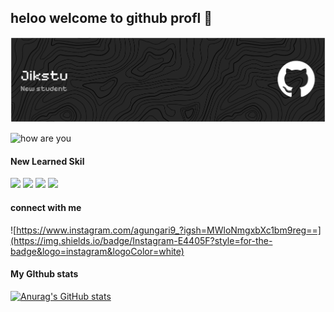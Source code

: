## heloo welcome to github profl 👋

![alt text](image.png)

<!--
**jikstu/jikstu** is a ✨ _special_ ✨ repository because its `README.md` (this file) appears on your GitHub profile.

Here are some ideas to get you started:

- 🔭 I’m currently working on ...
- 🌱 I’m currently learning ...
- 👯 I’m looking to collaborate on ...
- 🤔 I’m looking for help with ...
- 💬 Ask me about ...
- 📫 How to reach me: ...
- 😄 Pronouns: ...
- ⚡ Fun fact: ...
--> 


 ![how are you](https://media.giphy.com/media/v1.Y2lkPWVjZjA1ZTQ3b3cxeWlidXFjODd5ZTU4azIzY3RobzhpeWoxcDBmZDVwOTdueHQ5biZlcD12MV9naWZzX3NlYXJjaCZjdD1n/NqfiDu7s1BCSI/giphy.gif)


#### New Learned Skil 
<img src="https://img.shields.io/badge/C%2B%2B-00599C?style=for-the-badge&logo=c%2B%2B&logoColor=white" />
<img src="https://img.shields.io/badge/HTML5-E34F26?style=for-the-badge&logo=html5&logoColor=white" />
<img src="https://img.shields.io/badge/CSS3-1572B6?style=for-the-badge&logo=css3&logoColor=white" />
<img src="https://img.shields.io/badge/JavaScript-323330?style=for-the-badge&logo=javascript&logoColor=F7DF1E" />

#### connect with me 

![https://www.instagram.com/agungari9_?igsh=MWloNmgxbXc1bm9reg==](https://img.shields.io/badge/Instagram-E4405F?style=for-the-badge&logo=instagram&logoColor=white) 

#### My GIthub stats
[![Anurag's GitHub stats](https://github-readme-stats.vercel.app/api?username=anuraghazra)](https://github.com/anuraghazra/github-readme-stats&show_icons=true&theme=radical)
